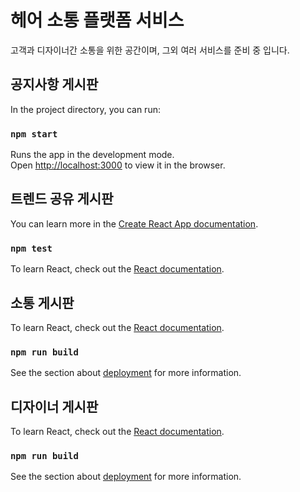 # 헤어 소통 플랫폼 서비스

고객과 디자이너간 소통을 위한 공간이며, 그외 여러 서비스를 준비 중 입니다.

## 공지사항 게시판

In the project directory, you can run:

### `npm start`

Runs the app in the development mode.\
Open [http://localhost:3000](http://localhost:3000) to view it in the browser.


## 트렌드 공유 게시판
You can learn more in the [Create React App documentation](https://facebook.github.io/create-react-app/docs/getting-started).


### `npm test`

To learn React, check out the [React documentation](https://reactjs.org/).


## 소통 게시판

To learn React, check out the [React documentation](https://reactjs.org/).

### `npm run build`

See the section about [deployment](https://facebook.github.io/create-react-app/docs/deployment) for more information.

## 디자이너 게시판

To learn React, check out the [React documentation](https://reactjs.org/).


### `npm run build`

See the section about [deployment](https://facebook.github.io/create-react-app/docs/deployment) for more information.